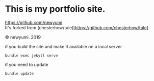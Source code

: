 # This is my portfolio site.
https://github.com/newyumi
<br/>
It's forked from (chesterhow/tale)[https://github.com/chesterhow/tale].

© newyumi. 2019


if you build the site and make it available on a local server
```
bundle exec jekyll serve
```

if you need to update
```
bundle update
```